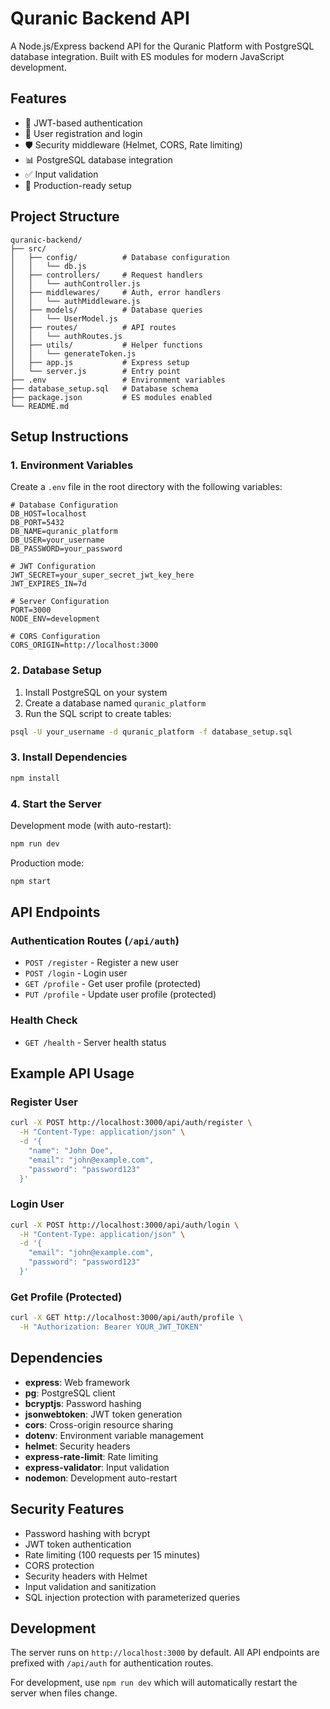 # Quranic Backend API

A Node.js/Express backend API for the Quranic Platform with PostgreSQL database integration. Built with ES modules for modern JavaScript development.

## Features

- 🔐 JWT-based authentication
- 👤 User registration and login
- 🛡️ Security middleware (Helmet, CORS, Rate limiting)
- 📊 PostgreSQL database integration
- ✅ Input validation
- 🚀 Production-ready setup

## Project Structure

```
quranic-backend/
├── src/
│   ├── config/          # Database configuration
│   │   └── db.js
│   ├── controllers/     # Request handlers
│   │   └── authController.js
│   ├── middlewares/     # Auth, error handlers
│   │   └── authMiddleware.js
│   ├── models/          # Database queries
│   │   └── UserModel.js
│   ├── routes/          # API routes
│   │   └── authRoutes.js
│   ├── utils/           # Helper functions
│   │   └── generateToken.js
│   ├── app.js           # Express setup
│   └── server.js        # Entry point
├── .env                 # Environment variables
├── database_setup.sql   # Database schema
├── package.json         # ES modules enabled
└── README.md
```

## Setup Instructions

### 1. Environment Variables

Create a `.env` file in the root directory with the following variables:

```env
# Database Configuration
DB_HOST=localhost
DB_PORT=5432
DB_NAME=quranic_platform
DB_USER=your_username
DB_PASSWORD=your_password

# JWT Configuration
JWT_SECRET=your_super_secret_jwt_key_here
JWT_EXPIRES_IN=7d

# Server Configuration
PORT=3000
NODE_ENV=development

# CORS Configuration
CORS_ORIGIN=http://localhost:3000
```

### 2. Database Setup

1. Install PostgreSQL on your system
2. Create a database named `quranic_platform`
3. Run the SQL script to create tables:

```bash
psql -U your_username -d quranic_platform -f database_setup.sql
```

### 3. Install Dependencies

```bash
npm install
```

### 4. Start the Server

Development mode (with auto-restart):
```bash
npm run dev
```

Production mode:
```bash
npm start
```

## API Endpoints

### Authentication Routes (`/api/auth`)

- `POST /register` - Register a new user
- `POST /login` - Login user
- `GET /profile` - Get user profile (protected)
- `PUT /profile` - Update user profile (protected)

### Health Check

- `GET /health` - Server health status

## Example API Usage

### Register User
```bash
curl -X POST http://localhost:3000/api/auth/register \
  -H "Content-Type: application/json" \
  -d '{
    "name": "John Doe",
    "email": "john@example.com",
    "password": "password123"
  }'
```

### Login User
```bash
curl -X POST http://localhost:3000/api/auth/login \
  -H "Content-Type: application/json" \
  -d '{
    "email": "john@example.com",
    "password": "password123"
  }'
```

### Get Profile (Protected)
```bash
curl -X GET http://localhost:3000/api/auth/profile \
  -H "Authorization: Bearer YOUR_JWT_TOKEN"
```

## Dependencies

- **express**: Web framework
- **pg**: PostgreSQL client
- **bcryptjs**: Password hashing
- **jsonwebtoken**: JWT token generation
- **cors**: Cross-origin resource sharing
- **dotenv**: Environment variable management
- **helmet**: Security headers
- **express-rate-limit**: Rate limiting
- **express-validator**: Input validation
- **nodemon**: Development auto-restart

## Security Features

- Password hashing with bcrypt
- JWT token authentication
- Rate limiting (100 requests per 15 minutes)
- CORS protection
- Security headers with Helmet
- Input validation and sanitization
- SQL injection protection with parameterized queries

## Development

The server runs on `http://localhost:3000` by default. All API endpoints are prefixed with `/api/auth` for authentication routes.

For development, use `npm run dev` which will automatically restart the server when files change.